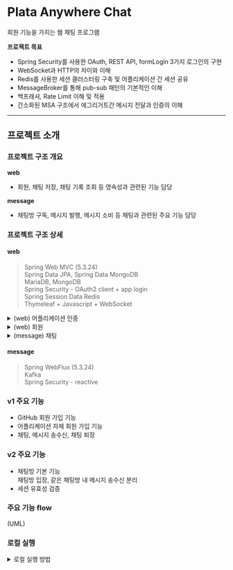 # Plata Anywhere Chat

회원 기능을 가지는 웹 채팅 프로그램

**프로젝트 목표**

- Spring Security를 사용한 OAuth, REST API, formLogin 3가지 로그인의 구현
- WebSocket과 HTTP의 차이와 이해
- Redis를 사용한 세션 클러스터링 구축 및 어플리케이션 간 세션 공유
- MessageBroker를 통해 pub-sub 패턴의 기본적인 이해
- 백프래셔, Rate Limit 이해 및 적용
- 간소화된 MSA 구조에서 에그리거트간 메시지 전달과 인증의 이해

---

## 프로젝트 소개

### 프로젝트 구조 개요
**web**
- 회원, 채팅 저장, 채팅 기록 조회 등 영속성과 관련된 기능 담당  

**message**
- 채팅방 구독, 메시지 발행, 메시지 소비 등 채팅과 관련된 주요 기능 담당

### 프로젝트 구조 상세

#### web

> Spring Web MVC (5.3.24)  
> Spring Data JPA, Spring Data MongoDB  
> MariaDB, MongoDB  
> Spring Security - OAuth2 client + app login  
> Spring Session Data Redis  
> Thymeleaf + Javascript + WebSocket

<details>
<summary>
(web) 어플리케이션 인증
</summary>
<pre>
├── auth : 어플리케이션 인증
│   ├── app : 어플리케이션 자체 인증 설정
│   │   ├── CustomAuthenticationProvider.java
│   │   ├── CustomAuthenticationSuccessHandler.java
│   │   ├── CustomUserDetailsService.java
│   │   ├── CustomUserDetailsUserAdaptor.java
│   │   └── PasswordEncoderConfig.java
│   ├── argumentresolver
│   │   ├── HasMember.java
│   │   └── LoginMemberArgumentResolver.java
│   ├── config
│   │   └── SpringSecurityConfig.java
│   ├── dto : 세션에 인증 정보를 담기 위한 DTO
│   │   ├── AuthValidRetrieveRequestDto.java
│   │   ├── AuthValidRetrieveResponseDto.java
│   │   ├── CustomOAuth2MemberDto.java
│   │   └── SessionMemberDto.java
│   ├── exception
│   │   ├── CustomAuthException.java
│   │   └── ExceptionAuthRestControllerV1.java
│   ├── oauth2 : OAuth2 인증 설정
│   │   └── CustomOAuth2UserService.java
│   ├── rest
│   │   └── AuthRestControllerV1.java
│   ├── session
│   │   └── SpringHttpSessionClusterConfig.java : 세션 스토리지 REDIS 설정
│   └── web
│       └── AuthWebController.java
</pre>
</details>

<details>
<summary>
(web) 회원
</summary>
<pre>
└── member
    ├── dto
    │   ├── MemberJoinRequestDto.java
    │   ├── MemberJoinResponseDto.java
    │   ├── MemberLoginRequestDto.java
    │   └── MemberLoginResponseDto.java
    ├── model
    │   ├── AppRole.java
    │   ├── BaseTime.java
    │   ├── ChatRole.java
    │   └── Member.java
    ├── repository
    │   ├── MemberRepository.java
    │   └── jpa
    │       └── MemberJpaRepository.java
    └── service
        ├── MemberService.java
        └── MemberServiceImpl.java
</pre>
</details>


<details>
<summary>
(message) 채팅
</summary>
<pre>
├── auth : 채팅방 입장을 위한 회원 기본 인증 통신
│   ├── config
│   │   └── SpringSecurityConfig.java
│   ├── dto
│   │   ├── AuthValidRetrieveRequestDto.java
│   │   └── AuthValidRetrieveResponseDto.java
│   └── service
│       ├── AuthService.java
│       └── AuthServiceImpl.java
├── broker : 구현 예정
├── chat : 채팅을 위한 payload
│   ├── ChatService.java
│   ├── dto
│   │   ├── BrokerRequestDto.java
│   │   ├── ChannelSubscribeDto.java
│   │   ├── IdentifierDto.java
│   │   ├── MessageRequestDto.java
│   │   └── MessageResponseDto.java
│   └── model
│       ├── MessagePayload.java
│       └── MessageType.java
├── contants
│   ├── AuthConstant.java
│   └── SimpleConfigConstant.java
├── room : 구현 예정
│   ├── RoomController.java
│   ├── RoomService.java
│   ├── dto
│   │   ├── CreateRequestDto.java
│   │   ├── CreateResponseDto.java
│   │   ├── InviteRequestDto.java
│   │   ├── InviteResponseDto.java
│   │   ├── JoinRequestDto.java
│   │   ├── JoinResponseDto.java
│   │   ├── LeaveRequestDto.java
│   │   ├── LeaveResponseDto.java
│   │   ├── PermissionGrantRequestDto.java
│   │   └── PermissionGrantResponseDto.java
│   └── model
│       ├── MemberStatus.java
│       ├── Permission.java
│       ├── Room.java
│       ├── RoomMember.java
│       ├── RoomRole.java
│       └── RoomStatus.java
├── utils
│   └── XSSFilter.java
└── websocket
    ├── broadcaster
    │   ├── MessageBroadcaster.java : 메시지 브로드캐스터
    │   └── MessageFlux.java : 채널과 세션을 관리하는 FluxSink
    ├── config
    │   ├── CustomWebFluxConfig.java
    │   └── CustomWebSocketConfig.java : WebSocketHandler 구현
    ├── roommessage
    │   └── MessageWebSocketHandler.java : 채팅방을 구현한 메시지 처리
    ├── simplemessage
    │   └── SimpleMessageWebSocketHandler.java : 채팅방이 없는 간단한 메시지 처리
    └── subscription
        └── SubscriptionManager.java : 채널 구독 관리
</pre>
</details>





#### message

> Spring WebFlux (5.3.24)   
> Kafka  
> Spring Security - reactive  

### v1 주요 기능

- GitHub 회원 가입 기능
- 어플리케이션 자체 회원 가입 기능
- 채팅, 메시지 송수신, 채팅 퇴장

### v2 주요 기능

- 채팅방 기본 기능   
채팅방 입장, 같은 채팅방 내 메시지 송수신 분리
- 세션 유효성 검증


### 주요 기능 flow

(UML)

### 로컬 실행

<details>
<summary>
로컬 실행 방법
</summary>
```
작성중
```
> done
</details>
